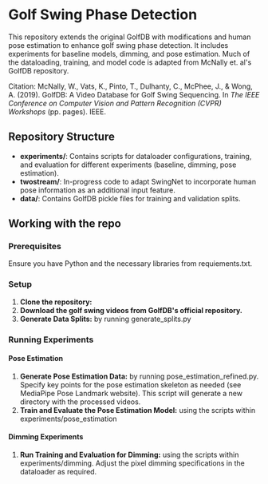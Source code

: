 # Golf Swing Phase Detection

This repository extends the original GolfDB with modifications and human pose estimation to enhance golf swing phase detection. It includes experiments for baseline models, dimming, and pose estimation.
Much of the dataloading, training, and model code is adapted from McNally et. al's GolfDB repository. 

Citation: McNally, W., Vats, K., Pinto, T., Dulhanty, C., McPhee, J., & Wong, A. (2019). GolfDB: A Video Database for Golf Swing Sequencing. In *The IEEE Conference on Computer Vision and Pattern Recognition (CVPR) Workshops* (pp. pages). IEEE.



## Repository Structure

- **experiments/**: Contains scripts for dataloader configurations, training, and evaluation for different experiments (baseline, dimming, pose estimation).
- **twostream/**: In-progress code to adapt SwingNet to incorporate human pose information as an additional input feature. 
- **data/**: Contains GolfDB pickle files for training and validation splits.

## Working with the repo

### Prerequisites

Ensure you have Python and the necessary libraries from requiements.txt. 

### Setup

1. **Clone the repository:**
2. **Download the golf swing videos from GolfDB's official repository.**
3. **Generate Data Splits:** by running generate_splits.py

### Running Experiments

#### Pose Estimation

1. **Generate Pose Estimation Data:** by running pose_estimation_refined.py. Specify key points for the pose estimation skeleton as needed (see MediaPipe Pose Landmark website). This script will generate a new directory with the processed videos.
2. **Train and Evaluate the Pose Estimation Model:** using the scripts within experiments/pose_estimation

#### Dimming Experiments

1. **Run Training and Evaluation for Dimming:** using the scripts within experiments/dimming. Adjust the pixel dimming specifications in the dataloader as required.
